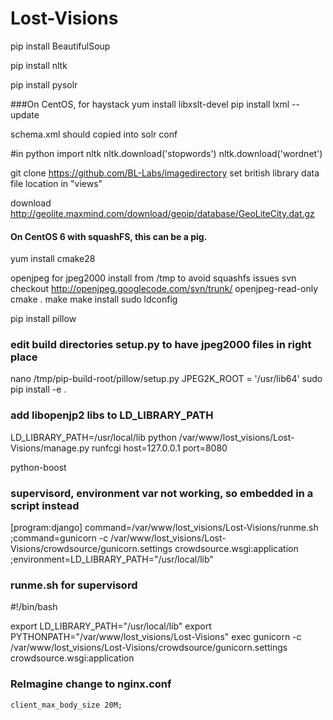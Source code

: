 Lost-Visions
============

pip install BeautifulSoup

pip install nltk

pip install pysolr

###On CentOS, for haystack
yum install libxslt-devel
pip install lxml --update

schema.xml should copied into solr conf

#in python
import nltk
nltk.download('stopwords')
nltk.download('wordnet')


git clone https://github.com/BL-Labs/imagedirectory
set british library data file location in "views"

download
http://geolite.maxmind.com/download/geoip/database/GeoLiteCity.dat.gz


#### On CentOS 6 with squashFS, this can be a pig.
yum install cmake28

openjpeg for jpeg2000
install from /tmp to avoid squashfs issues
svn checkout http://openjpeg.googlecode.com/svn/trunk/ openjpeg-read-only
cmake .
make
make install
sudo ldconfig

pip install pillow
### edit build directories setup.py to have jpeg2000 files in right place
nano /tmp/pip-build-root/pillow/setup.py
JPEG2K_ROOT = '/usr/lib64'
sudo pip install -e .

### add libopenjp2 libs to LD_LIBRARY_PATH
LD_LIBRARY_PATH=/usr/local/lib python /var/www/lost_visions/Lost-Visions/manage.py runfcgi host=127.0.0.1 port=8080

python-boost


### supervisord, environment var not working, so embedded in a script instead
[program:django]
command=/var/www/lost_visions/Lost-Visions/runme.sh
;command=gunicorn -c /var/www/lost_visions/Lost-Visions/crowdsource/gunicorn.settings crowdsource.wsgi:application
;environment=LD_LIBRARY_PATH="/usr/local/lib"

### runme.sh for supervisord

#!/bin/bash

export LD_LIBRARY_PATH="/usr/local/lib"
export PYTHONPATH="/var/www/lost_visions/Lost-Visions"
exec gunicorn -c /var/www/lost_visions/Lost-Visions/crowdsource/gunicorn.settings crowdsource.wsgi:application

### ReImagine change to nginx.conf
    client_max_body_size 20M;
